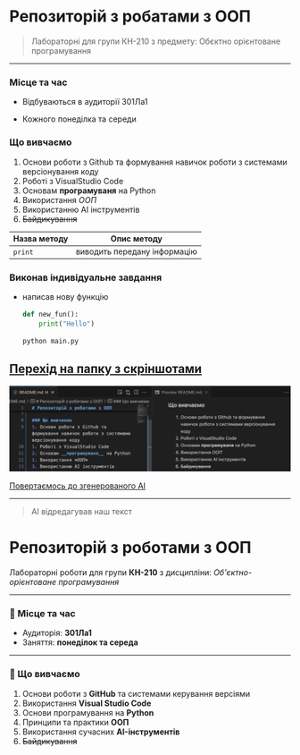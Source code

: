 # Репозиторій з робатами з ООП
> Лабораторні для групи КН-210 з предмету: Обєктно орієнтоване програмування

---

### Місце та час
- Відбуваються в аудиторії 301Ла1
* Кожного понеділка та середи

### Що вивчаємо
1. Основи роботи з Github та формування навичок роботи з системами версіонування коду
1. Роботі з VisualStudio Code
2. Основам __програмуваня__ на Python
1. Використання *ООП*
3. Використанню АІ інструментів
1. ~~Байдикування~~

| Назва методу | Опис методу |
|---|---|
| `print` | виводить передану інформацію |

### Виконав індивідуальне завдання
- написав нову функцію
    ```python
    def new_fun():
        print("Hello")
    ```
    ```bash
    python main.py


## [Перехід на папку з скріншотами](./screenshots/README.md)

![](./screenshots/1.png "Це скрін моєї лаби")

[Повертаємось до згенерованого АІ](#репозиторій-з-роботами-з-ооп)

---
> АІ відредагував наш текст

# Репозиторій з роботами з ООП
Лабораторні роботи для групи **КН-210** з дисципліни: *Об'єктно-орієнтоване програмування*

---

### 📍 Місце та час
- Аудиторія: **301Ла1**
- Заняття: **понеділок та середа**

---

### 📘 Що вивчаємо
1. Основи роботи з **GitHub** та системами керування версіями
2. Використання **Visual Studio Code**
3. Основи програмування на **Python**
4. Принципи та практики **ООП**
5. Використання сучасних **AI-інструментів**
6. ~~Байдикування~~

